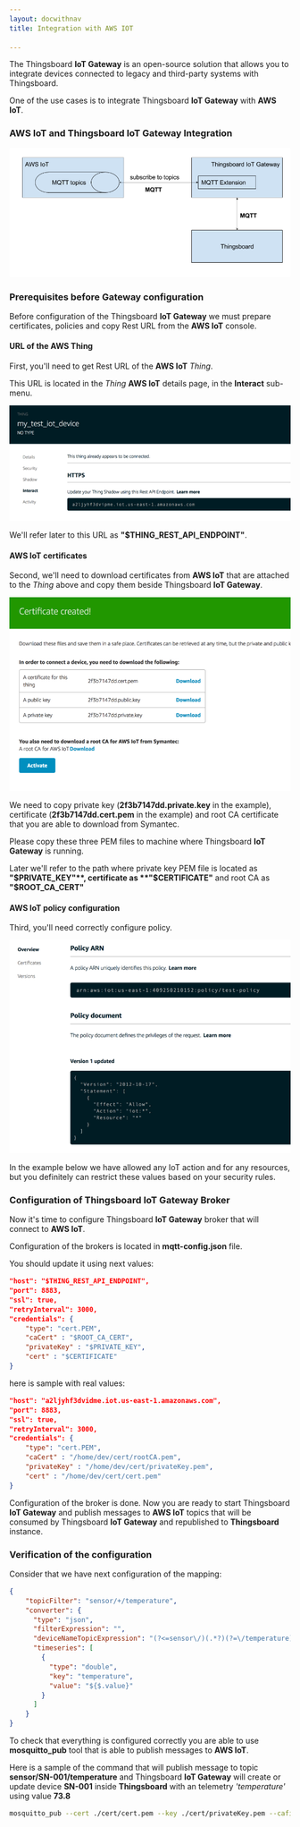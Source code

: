 ```yaml
---
layout: docwithnav
title: Integration with AWS IOT

---
```


The Thingsboard **IoT Gateway** is an open-source solution that allows you to integrate devices connected to legacy and third-party systems with Thingsboard.

One of the use cases is to integrate Thingsboard **IoT Gateway** with **AWS IoT**.

### AWS IoT and Thingsboard IoT Gateway Integration

![image](/images/gateway/aws-iot/aws-iot-gateway-integration.png)

### Prerequisites before Gateway configuration

Before configuration of the Thingsboard **IoT Gateway** we must prepare certificates, policies and copy Rest URL from the **AWS IoT** console.

#### URL of the AWS Thing

First, you'll need to get Rest URL of the **AWS IoT** *Thing*.

This URL is located in the *Thing* **AWS IoT** details page, in the **Interact** sub-menu.

![image](/images/gateway/aws-iot/thing-rest-api-endpoint.png)

We'll refer later to this URL as **"$THING_REST_API_ENDPOINT"**.

#### AWS IoT certificates

Second, we'll need to download certificates from **AWS IoT** that are attached to the *Thing* above and copy them beside  Thingsboard **IoT Gateway**.

![image](/images/gateway/aws-iot/aws-certificate-creation.png)

We need to copy private key (**2f3b7147dd.private.key** in the example), certificate (**2f3b7147dd.cert.pem** in the example) and root CA certificate that you are able to download from Symantec.

Please copy these three PEM files to machine where Thingsboard **IoT Gateway** is running.

Later we'll refer to the path where private key PEM file is located as **"$PRIVATE_KEY"**, certificate as **"$CERTIFICATE"** and root CA as **"$ROOT_CA_CERT"**

#### AWS IoT policy configuration

Third, you'll need correctly configure policy.

![image](/images/gateway/aws-iot/aws-policy-config.png)

In the example below we have allowed any IoT action and for any resources, but you definitely can restrict these values based on your security rules.

### Configuration of Thingsboard IoT Gateway Broker

Now it's time to configure Thingsboard **IoT Gateway** broker that will connect to **AWS IoT**.

Configuration of the brokers is located in **mqtt-config.json** file.

You should update it using next values:

```json
"host": "$THING_REST_API_ENDPOINT",
"port": 8883,
"ssl": true,
"retryInterval": 3000,
"credentials": {
    "type": "cert.PEM",
    "caCert" : "$ROOT_CA_CERT",
    "privateKey" : "$PRIVATE_KEY",
    "cert" : "$CERTIFICATE"
}
```

here is sample with real values:

```json
"host": "a2ljyhf3dvidme.iot.us-east-1.amazonaws.com",
"port": 8883,
"ssl": true,
"retryInterval": 3000,
"credentials": {
    "type": "cert.PEM",
    "caCert" : "/home/dev/cert/rootCA.pem",
    "privateKey" : "/home/dev/cert/privateKey.pem",
    "cert" : "/home/dev/cert/cert.pem"
}
```


Configuration of the broker is done. Now you are ready to start Thingsboard **IoT Gateway** and publish messages to **AWS IoT** topics that will be consumed by Thingsboard **IoT Gateway** and republished to **Thingsboard** instance.

### Verification of the configuration

Consider that we have next configuration of the mapping:

```json
{
    "topicFilter": "sensor/+/temperature",
    "converter": {
      "type": "json",
      "filterExpression": "",
      "deviceNameTopicExpression": "(?<=sensor\/)(.*?)(?=\/temperature)",
      "timeseries": [
        {
          "type": "double",
          "key": "temperature",
          "value": "${$.value}"
        }
      ]
    }
}
```

To check that everything is configured correctly you are able to use **mosquitto_pub** tool that is able to publish messages to **AWS IoT**.

Here is a sample of the command that will publish message to topic **sensor/SN-001/temperature** and Thingsboard **IoT Gateway** will create or update device **SN-001** inside **Thingsboard** with an telemetry *'temperature'* using value **73.8**

```bash
mosquitto_pub --cert ./cert/cert.pem --key ./cert/privateKey.pem --cafile ./cert/rootCA.pem -h a2ljyhf3dvipme.iot.us-east-1.amazonaws.com -p 8883 -t sensor/SN-001/temperature -m '{"value":73.8}'
```